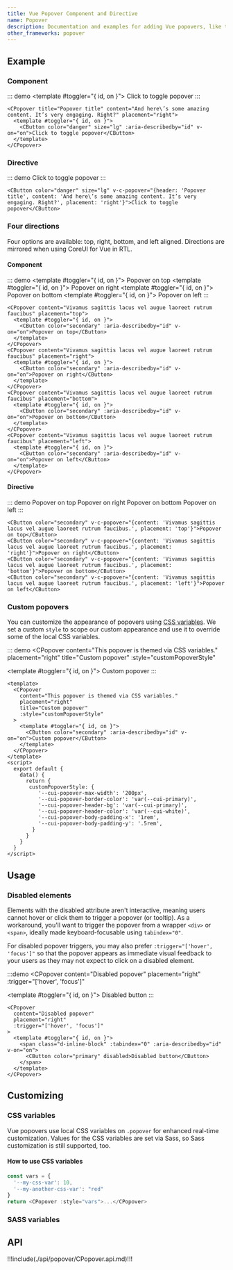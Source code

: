 ```yaml
---
title: Vue Popover Component and Directive
name: Popover
description: Documentation and examples for adding Vue popovers, like those found in iOS, to any element on your site.
other_frameworks: popover
---
```


## Example

### Component

::: demo
<CPopover title="Popover title" content="And here\’s some amazing content. It’s very engaging. Right?" placement="right">
  <template #toggler="{ id, on }">
    <CButton color="danger" size="lg" :aria-describedby="id" v-on="on">Click to toggle popover</CButton>
  </template>
</CPopover>
:::
```vue
<CPopover title="Popover title" content="And here\’s some amazing content. It’s very engaging. Right?" placement="right">
  <template #toggler="{ id, on }">
    <CButton color="danger" size="lg" :aria-describedby="id" v-on="on">Click to toggle popover</CButton>
  </template>
</CPopover>
```

### Directive

::: demo
<CButton color="danger" size="lg" v-c-popover="{header: 'Popover title', content: 'And here\’s some amazing content. It’s very engaging. Right?', placement: 'right'}">Click to toggle popover</CButton>
:::
```vue
<CButton color="danger" size="lg" v-c-popover="{header: 'Popover title', content: 'And here\’s some amazing content. It’s very engaging. Right?', placement: 'right'}">Click to toggle popover</CButton>
```

### Four directions

Four options are available: top, right, bottom, and left aligned. Directions are mirrored when using CoreUI for Vue in RTL.

#### Component

::: demo
<CPopover content="Vivamus sagittis lacus vel augue laoreet rutrum faucibus" placement="top">
  <template #toggler="{ id, on }">
    <CButton color="secondary" :aria-describedby="id" v-on="on">Popover on top</CButton>
  </template>
</CPopover>
<CPopover content="Vivamus sagittis lacus vel augue laoreet rutrum faucibus" placement="right">
  <template #toggler="{ id, on }">
    <CButton color="secondary" :aria-describedby="id" v-on="on">Popover on right</CButton>
  </template>
</CPopover>
<CPopover content="Vivamus sagittis lacus vel augue laoreet rutrum faucibus" placement="bottom">
  <template #toggler="{ id, on }">
    <CButton color="secondary" :aria-describedby="id" v-on="on">Popover on bottom</CButton>
  </template>
</CPopover>
<CPopover content="Vivamus sagittis lacus vel augue laoreet rutrum faucibus" placement="left">
  <template #toggler="{ id, on }">
    <CButton color="secondary" :aria-describedby="id" v-on="on">Popover on left</CButton>
  </template>
</CPopover>
:::
```vue
<CPopover content="Vivamus sagittis lacus vel augue laoreet rutrum faucibus" placement="top">
  <template #toggler="{ id, on }">
    <CButton color="secondary" :aria-describedby="id" v-on="on">Popover on top</CButton>
  </template>
</CPopover>
<CPopover content="Vivamus sagittis lacus vel augue laoreet rutrum faucibus" placement="right">
  <template #toggler="{ id, on }">
    <CButton color="secondary" :aria-describedby="id" v-on="on">Popover on right</CButton>
  </template>
</CPopover>
<CPopover content="Vivamus sagittis lacus vel augue laoreet rutrum faucibus" placement="bottom">
  <template #toggler="{ id, on }">
    <CButton color="secondary" :aria-describedby="id" v-on="on">Popover on bottom</CButton>
  </template>
</CPopover>
<CPopover content="Vivamus sagittis lacus vel augue laoreet rutrum faucibus" placement="left">
  <template #toggler="{ id, on }">
    <CButton color="secondary" :aria-describedby="id" v-on="on">Popover on left</CButton>
  </template>
</CPopover>
```

#### Directive

::: demo
<CButton color="secondary" v-c-popover="{content: 'Vivamus sagittis lacus vel augue laoreet rutrum faucibus.', placement: 'top'}">Popover on top</CButton>
<CButton color="secondary" v-c-popover="{content: 'Vivamus sagittis lacus vel augue laoreet rutrum faucibus.', placement: 'right'}">Popover on right</CButton>
<CButton color="secondary" v-c-popover="{content: 'Vivamus sagittis lacus vel augue laoreet rutrum faucibus.', placement: 'bottom'}">Popover on bottom</CButton>
<CButton color="secondary" v-c-popover="{content: 'Vivamus sagittis lacus vel augue laoreet rutrum faucibus.', placement: 'left'}">Popover on left</CButton>
:::
```vue
<CButton color="secondary" v-c-popover="{content: 'Vivamus sagittis lacus vel augue laoreet rutrum faucibus.', placement: 'top'}">Popover on top</CButton>
<CButton color="secondary" v-c-popover="{content: 'Vivamus sagittis lacus vel augue laoreet rutrum faucibus.', placement: 'right'}">Popover on right</CButton>
<CButton color="secondary" v-c-popover="{content: 'Vivamus sagittis lacus vel augue laoreet rutrum faucibus.', placement: 'bottom'}">Popover on bottom</CButton>
<CButton color="secondary" v-c-popover="{content: 'Vivamus sagittis lacus vel augue laoreet rutrum faucibus.', placement: 'left'}">Popover on left</CButton>
```

### Custom popovers

You can customize the appearance of popovers using [CSS variables](#css-variables). We set a custom `style` to scope our custom appearance and use it to override some of the local CSS variables.

::: demo
<CPopover
  content="This popover is themed via CSS variables."
  placement="right"
  title="Custom popover"
  :style="customPopoverStyle"
>
  <template #toggler="{ id, on }">
    <CButton color="secondary" :aria-describedby="id" v-on="on">Custom popover</CButton>
  </template>
</CPopover>
:::
```vue
<template>
  <CPopover
    content="This popover is themed via CSS variables."
    placement="right"
    title="Custom popover"
    :style="customPopoverStyle"
  >
    <template #toggler="{ id, on }">
      <CButton color="secondary" :aria-describedby="id" v-on="on">Custom popover</CButton>
    </template>
  </CPopover>
</template>
<script>
  export default {
    data() {
      return { 
       customPopoverStyle: {
          '--cui-popover-max-width': '200px',
          '--cui-popover-border-color': 'var(--cui-primary)',
          '--cui-popover-header-bg': 'var(--cui-primary)',
          '--cui-popover-header-color': 'var(--cui-white)',
          '--cui-popover-body-padding-x': '1rem',
          '--cui-popover-body-padding-y': '.5rem',
        }
      }
    }
  }
</script>
```

## Usage

### Disabled elements

Elements with the disabled attribute aren't interactive, meaning users cannot hover or click them to trigger a popover (or tooltip). As a workaround, you'll want to trigger the popover from a wrapper `<div>` or `<span>`, ideally made keyboard-focusable using `tabindex="0"`.

For disabled popover triggers, you may also prefer `:trigger="['hover', 'focus']"` so that the popover appears as immediate visual feedback to your users as they may not expect to click on a disabled element.

:::demo
<CPopover
  content="Disabled popover"
  placement="right"
  :trigger="['hover', 'focus']"
>
  <template #toggler="{ id, on }">
    <span class="d-inline-block" :tabindex="0" :aria-describedby="id" v-on="on">
      <CButton color="primary" disabled>Disabled button</CButton>
    </span>
  </template>
</CPopover>
:::
```vue
<CPopover
  content="Disabled popover"
  placement="right"
  :trigger="['hover', 'focus']"
>
  <template #toggler="{ id, on }">
    <span class="d-inline-block" :tabindex="0" :aria-describedby="id" v-on="on">
      <CButton color="primary" disabled>Disabled button</CButton>
    </span>
  </template>
</CPopover>
```

## Customizing

### CSS variables

Vue popovers use local CSS variables on `.popover` for enhanced real-time customization. Values for the CSS variables are set via Sass, so Sass customization is still supported, too.

<ScssDocs file="_popover.scss" capture="popover-css-vars"/>

#### How to use CSS variables

```js
const vars = { 
  '--my-css-var': 10,
  '--my-another-css-var': "red" 
}
return <CPopover :style="vars">...</CPopover>
```

### SASS variables

<ScssDocs file="_variables.scss" capture="popover-variables"/>

## API

!!!include(./api/popover/CPopover.api.md)!!!

<script>
  export default {
    data() {
      return { 
       customPopoverStyle: {
          '--cui-popover-max-width': '200px',
          '--cui-popover-border-color': 'var(--cui-primary)',
          '--cui-popover-header-bg': 'var(--cui-primary)',
          '--cui-popover-header-color': 'var(--cui-white)',
          '--cui-popover-body-padding-x': '1rem',
          '--cui-popover-body-padding-y': '.5rem',
        }
      }
    }
  }
</script>
